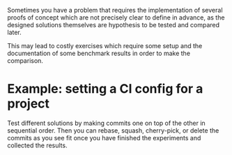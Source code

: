 Sometimes you have a problem that requires the implementation of several proofs of concept which are not precisely clear to define in advance, as the designed solutions themselves are hypothesis to be tested and compared later.

This may lead to costly exercises which require some setup and the documentation of some benchmark results in order to make the comparison.

# Example: setting a CI config for a project

Test different solutions by making commits one on top of the other in sequential order. Then you can rebase, squash, cherry-pick, or delete the commits as you see fit once you have finished the experiments and collected the results.
